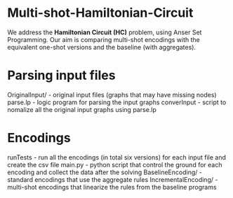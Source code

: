 # Multi-shot-Hamiltonian-Circuit
We address the **Hamiltonian Circuit (HC)** problem, using Anser Set Programming. Our aim is comparing multi-shot encodings with the equivalent one-shot versions and the baseline (with aggregates).

# Parsing input files
   OriginalInput/         - original input files (graphs that may have missing nodes)
   parse.lp               - logic program for parsing the input graphs
   converInput            - script to nomalize all the original input graphs using parse.lp
   
# Encodings 
   runTests               - run all the encodings (in total six versions) for each input file and create the csv file
   main.py                - python script that control the ground for each encoding and collect the data after the solving
   BaselineEncoding/      - standard encodings that use the aggregate rules
   IncrementalEncoding/   - multi-shot encodings that linearize the rules from the baseline programs
